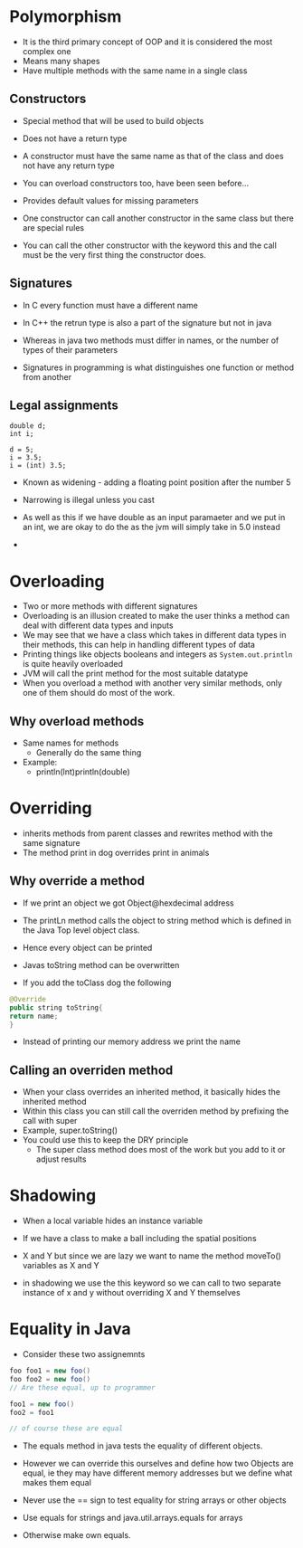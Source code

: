# Polymorphism

- It is the third primary concept of OOP and it is considered the most complex one
- Means many shapes
- Have multiple methods with the same name in a single class

## Constructors

- Special method that will be used to build objects
- Does not have a return type
- A constructor must have the same name as that of the class and does not have any return type

- You can overload constructors too, have been seen before...
- Provides default values for missing parameters
- One constructor can call another constructor in the same class but there are special rules

- You can call the other constructor with the keyword this and the call must be the very first thing the constructor does.
## Signatures
- In C every function must have a different name
- In C++ the retrun type is also a part of the signature but not in java
- Whereas in java two methods must differ in names, or the number of types of their parameters

- Signatures in programming is what distinguishes one function or method from another
## Legal assignments

```
double d;
int i;

d = 5;
i = 3.5;
i = (int) 3.5;

```
- Known as widening - adding a floating point position after the number 5
- Narrowing is illegal unless you cast


- As well as this if we have double as an input paramaeter and we put in an int, we are okay to do the as the jvm will simply take in 5.0 instead

- 
# Overloading
- Two or more methods with different signatures
- Overloading is an illusion created to make the user thinks a method can deal with different data types and inputs
- We may see that we have a class which takes in different data types in their methods, this can help in handling different types of data
- Printing things like objects booleans and integers as `System.out.println` is quite heavily overloaded
- JVM will call the print method for the most suitable datatype
- When you overload a method with another very similar methods, only one of them should do most of the work.

## Why overload methods

- Same names for methods
	- Generally do the same thing
- Example:
	- println(lnt)println(double)
# Overriding
- inherits methods from parent classes and rewrites method with the same signature
- The method print in dog overrides print in animals 
## Why override a method 

-  If we print an object we got Object@hexdecimal address
- The printLn method calls the object to string method which is defined in the Java Top level object class.

- Hence  every object can be printed 
- Javas toString method can be overwritten
- If you add the toClass dog the following

``` java
@Override
public string toString{
return name;
}
```


- Instead of printing our memory address we print the name
## Calling an overriden method


- When your class overrides an inherited method, it basically hides the inherited method
- Within this class you can still call the overriden method by prefixing the call with super
- Example, super.toString()
- You could use this to keep the DRY principle
	- The super class method does most of the work but you add to it or adjust results
# Shadowing
- When a local variable hides an instance variable
- If we have a class to make a ball including the spatial positions
- X and Y but since we are lazy we want to name the method moveTo() variables as X and Y

- in shadowing we use the this keyword so we can call to two separate instance of x and y without overriding X and Y themselves 

# Equality in Java

- Consider these two assignemnts
``` Java
foo foo1 = new foo()
foo foo2 = new foo()
// Are these equal, up to programmer

foo1 = new foo()
foo2 = foo1

// of course these are equal
```

- The equals method in java tests the equality of different objects.

- However we can override this ourselves and define how two Objects are equal, ie they may have different memory addresses but we define what makes them equal

- Never use the == sign to test equality for string arrays or other objects
- Use equals for strings and java.util.arrays.equals for arrays
- Otherwise make own equals.